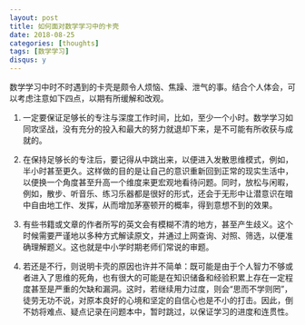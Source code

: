 ```yaml
---
layout: post
title: 如何面对数学学习中的卡壳
date: 2018-08-25
categories: [thoughts]
tags: [数学学习]
disqus: y
---
```


数学学习中时不时遇到的卡壳是颇令人烦恼、焦躁、泄气的事。结合个人体会，可以考虑注意如下四点，以期有所缓解和改观。

1. 一定要保证足够长的专注与深度工作时间，比如，至少一个小时。数学学习如同攻坚战，没有充分的投入和最大的努力就退却下来，是不可能有所收获与成就的。

2. 在保持足够长的专注后，要记得从中跳出来，以便进入发散思维模式，例如，半小时甚至更久。这样做的目的是让自己的意识重新回到正常的现实生活中，以便换一个角度甚至升高一个维度来更宏观地看待问题。同时，放松与闲暇，例如，散步、听音乐、练习乐器都是很好的形式，还会于无形中让潜意识在暗中自由地工作、发挥，从而增加茅塞顿开的概率，得到意想不到的效果。

3. 有些书籍或文章的作者所写的英文会有模糊不清的地方，甚至产生歧义。这个时候需要严谨地以多种方式解读原文，并通过上网查询、对照、筛选，以便准确理解题义。这也就是中小学时期老师们常说的审题。

4. 若还是不行，则说明卡壳的原因也许并不简单：既可能是由于个人智力不够或者进入了思维的死角，也有很大的可能是在知识储备和经验积累上存在一定程度甚至是严重的欠缺和漏洞。这时，若继续用力过度，则会“思而不学则罔”，徒劳无功不说，对原本良好的心境和坚定的自信心也是不小的打击。因此，倒不妨将难点、疑点记录在问题本中，暂时跳过，以保证学习的进度和连贯性。
